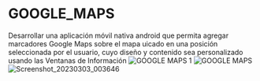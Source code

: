 # GOOGLE_MAPS
Desarrollar una aplicación móvil nativa android que permita agregar marcadores Google Maps sobre el mapa uicado en una posición seleccionada por el usuario, cuyo diseño y contenido sea personalizado usando las Ventanas de Información 
![GOOGLE MAPS 1](https://user-images.githubusercontent.com/118844341/222641014-800b91c2-6f88-4987-9248-6842a72f9424.png)
![GOOGLE MAPS](https://user-images.githubusercontent.com/118844341/222641020-79a6c37f-081f-4d4b-8dc3-bf9f5fd5e25b.png)
![Screenshot_20230303_003646](https://user-images.githubusercontent.com/118844341/222641025-724cf77b-f9e2-43f1-b10e-922c201fce07.png)
